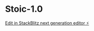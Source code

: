 # Stoic-1.0

[Edit in StackBlitz next generation editor ⚡️](https://stackblitz.com/~/github.com/sieis/Stoic-1.0)